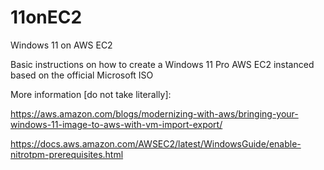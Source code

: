 # 11onEC2
Windows 11 on AWS EC2


Basic instructions on how to create a Windows 11 Pro AWS EC2 instanced based on the official Microsoft ISO



More information [do not take literally]:

https://aws.amazon.com/blogs/modernizing-with-aws/bringing-your-windows-11-image-to-aws-with-vm-import-export/

https://docs.aws.amazon.com/AWSEC2/latest/WindowsGuide/enable-nitrotpm-prerequisites.html


